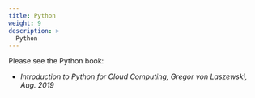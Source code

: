 ```yaml
---
title: Python
weight: 9
description: >
  Python
---
```

  
Please see the Python book:

* *Introduction to Python for Cloud Computing, Gregor von Laszewski, Aug. 2019*
